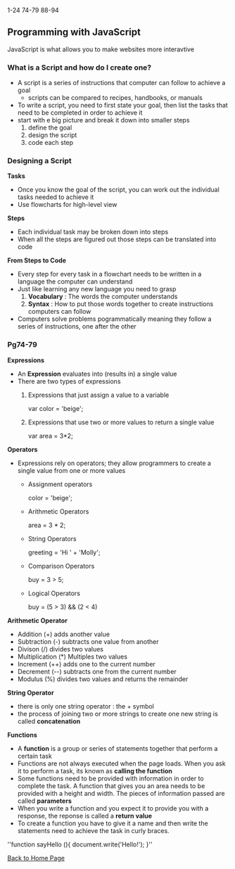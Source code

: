 1-24
74-79
88-94

## Programming with JavaScript

JavaScript is what allows you to make websites more interavtive

### What is a Script and how do I create one?

- A script is a series of instructions that computer can follow to achieve a goal
    - scripts can be compared to recipes, handbooks, or manuals
- To write a script, you need to first state your goal, then list the tasks that need to be completed in order to achieve it
- start with e big picture and break it down into smaller steps
    1. define the goal
    2. design the script
    3. code each step

### Designing a Script

**Tasks**

- Once you know the goal of the script, you can work out the individual tasks needed to achieve it
- Use flowcharts for high-level view

**Steps**

- Each individual task may be broken down into steps
- When all the steps are figured out those steps can be translated into code

**From Steps to Code**

- Every step for every task in a flowchart needs to be written in a language the computer can understand
- Just like learning any new language you need to grasp 
    1. **Vocabulary** : The words the computer understands
    2. **Syntax** : How to put those words  together to create instructions computers can follow
- Computers solve problems pogrammatically meaning they follow a series of instructions, one after the other

### Pg74-79

**Expressions**

- An **Expression** evaluates into (results in) a single value
- There are two types of expressions
    1. Expressions that just assign a value to a variable
        
        var color = 'beige';

    2. Expressions that use two or more values to return a single value

        var area = 3*2;

**Operators**

- Expressions rely on operators; they allow programmers to create a single value from one or more values
    - Assignment operators

        color = 'beige';

    - Arithmetic Operators

        area = 3 * 2;

    - String Operators

        greeting = 'Hi ' + 'Molly';

    - Comparison Operators

        buy = 3 > 5;

    - Logical Operators

        buy = (5 > 3) && (2 < 4)

**Arithmetic Operator**

- Addition (+) adds another value
- Subtraction (-) subtracts one value from another
- Divison (/) divides two values
- Multiplication (*) Multiples two values
- Increment (++) adds one to the current number
- Decrement (--) subtracts one from the current number
- Modulus (%) divides two values and returns the remainder

**String Operator**

- there is only one string operator : the + symbol
- the process of joining two or more strings to create one new string is called **concatenation**

**Functions**

- A **function** is a group or series of statements together that perform a certain task
- Functions are not always executed when the page loads. When you ask it to perform a task, its known as **calling the function**
- Some functions need to be provided with information in order to complete the task. A function that gives you an area needs to be provided with a height and width. The pieces of information passed are called **parameters**
- When you write a function and you expect it to provide you with a response, the reponse is called a **return value**
- To create a function you have to give it a name and then write the statements need to achieve the task in curly braces.

''function sayHello (){
    document.write('Hello!');
}''



[Back to Home Page](https://ashcaz.github.io/learning-journal/)
